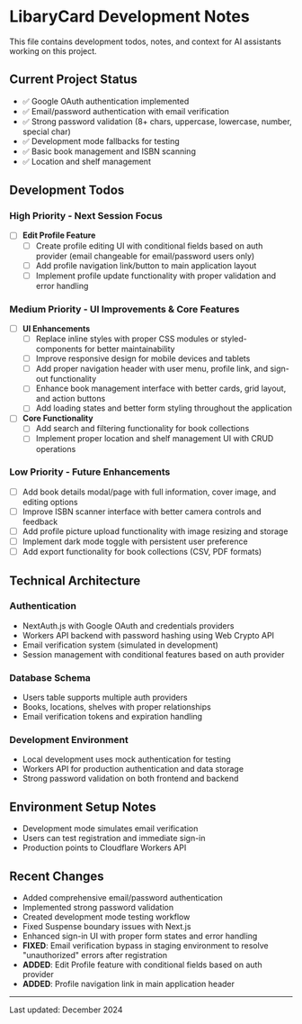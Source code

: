 # LibaryCard Development Notes

This file contains development todos, notes, and context for AI assistants working on this project.

## Current Project Status
- ✅ Google OAuth authentication implemented
- ✅ Email/password authentication with email verification 
- ✅ Strong password validation (8+ chars, uppercase, lowercase, number, special char)
- ✅ Development mode fallbacks for testing
- ✅ Basic book management and ISBN scanning
- ✅ Location and shelf management

## Development Todos

### High Priority - Next Session Focus
- [ ] **Edit Profile Feature**
  - [ ] Create profile editing UI with conditional fields based on auth provider (email changeable for email/password users only)
  - [ ] Add profile navigation link/button to main application layout
  - [ ] Implement profile update functionality with proper validation and error handling

### Medium Priority - UI Improvements & Core Features
- [ ] **UI Enhancements**
  - [ ] Replace inline styles with proper CSS modules or styled-components for better maintainability
  - [ ] Improve responsive design for mobile devices and tablets
  - [ ] Add proper navigation header with user menu, profile link, and sign-out functionality
  - [ ] Enhance book management interface with better cards, grid layout, and action buttons
  - [ ] Add loading states and better form styling throughout the application

- [ ] **Core Functionality**
  - [ ] Add search and filtering functionality for book collections
  - [ ] Implement proper location and shelf management UI with CRUD operations

### Low Priority - Future Enhancements
- [ ] Add book details modal/page with full information, cover image, and editing options
- [ ] Improve ISBN scanner interface with better camera controls and feedback
- [ ] Add profile picture upload functionality with image resizing and storage
- [ ] Implement dark mode toggle with persistent user preference
- [ ] Add export functionality for book collections (CSV, PDF formats)

## Technical Architecture

### Authentication
- NextAuth.js with Google OAuth and credentials providers
- Workers API backend with password hashing using Web Crypto API
- Email verification system (simulated in development)
- Session management with conditional features based on auth provider

### Database Schema
- Users table supports multiple auth providers
- Books, locations, shelves with proper relationships
- Email verification tokens and expiration handling

### Development Environment
- Local development uses mock authentication for testing
- Workers API for production authentication and data storage
- Strong password validation on both frontend and backend

## Environment Setup Notes
- Development mode simulates email verification
- Users can test registration and immediate sign-in
- Production points to Cloudflare Workers API

## Recent Changes
- Added comprehensive email/password authentication
- Implemented strong password validation
- Created development mode testing workflow
- Fixed Suspense boundary issues with Next.js
- Enhanced sign-in UI with proper form states and error handling
- **FIXED**: Email verification bypass in staging environment to resolve "unauthorized" errors after registration
- **ADDED**: Edit Profile feature with conditional fields based on auth provider
- **ADDED**: Profile navigation link in main application header

---
Last updated: December 2024